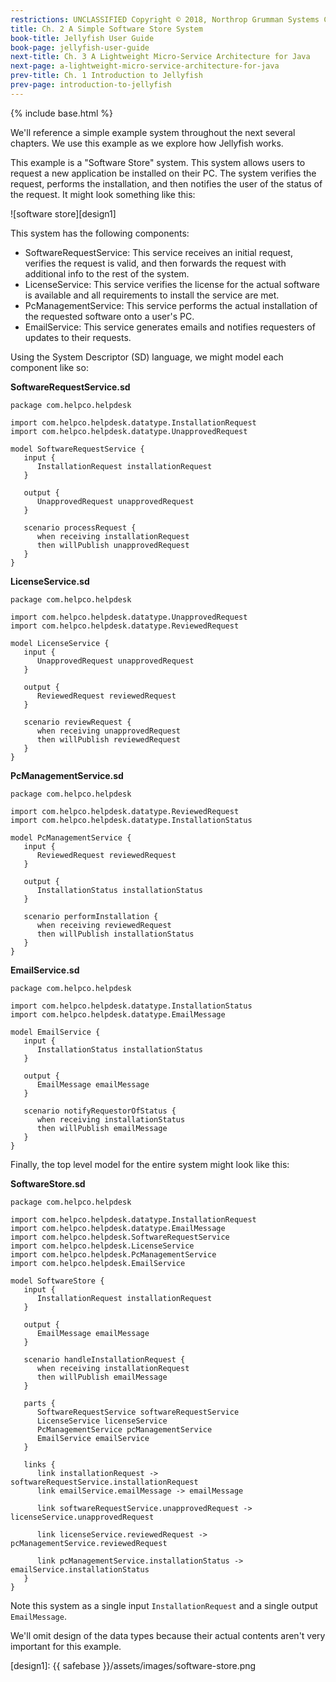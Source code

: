 ```yaml
---
restrictions: UNCLASSIFIED Copyright © 2018, Northrop Grumman Systems Corporation
title: Ch. 2 A Simple Software Store System
book-title: Jellyfish User Guide
book-page: jellyfish-user-guide
next-title: Ch. 3 A Lightweight Micro-Service Architecture for Java
next-page: a-lightweight-micro-service-architecture-for-java
prev-title: Ch. 1 Introduction to Jellyfish
prev-page: introduction-to-jellyfish
---
```

{% include base.html %}

We'll reference a simple example system throughout the next several chapters.  We use this example as we explore how
Jellyfish works.

This example is a "Software Store" system.  This system allows users to request a new application be installed on their
PC.  The system verifies the request, performs the installation, and then notifies the user of the status of the
request.  It might look something like this:

![software store][design1]

This system has the following components:
* SoftwareRequestService: This service receives an initial request, verifies the request is valid, and then forwards the
request with additional info to the rest of the system.
* LicenseService: This service verifies the license for the actual software is available and all requirements to install
the service are met.
* PcManagementService: This service performs the actual installation of the requested software onto a user's PC.
* EmailService: This service generates emails and notifies requesters of updates to their requests.

Using the System Descriptor (SD) language, we might model each component like so:

**SoftwareRequestService.sd**
```
package com.helpco.helpdesk

import com.helpco.helpdesk.datatype.InstallationRequest
import com.helpco.helpdesk.datatype.UnapprovedRequest

model SoftwareRequestService {
   input {
      InstallationRequest installationRequest
   }

   output {
      UnapprovedRequest unapprovedRequest
   }

   scenario processRequest {
      when receiving installationRequest
      then willPublish unapprovedRequest
   }
}
```

**LicenseService.sd**
```
package com.helpco.helpdesk

import com.helpco.helpdesk.datatype.UnapprovedRequest
import com.helpco.helpdesk.datatype.ReviewedRequest

model LicenseService {
   input {
      UnapprovedRequest unapprovedRequest
   }

   output {
      ReviewedRequest reviewedRequest
   }

   scenario reviewRequest {
      when receiving unapprovedRequest
      then willPublish reviewedRequest
   }
}

```

**PcManagementService.sd**
```
package com.helpco.helpdesk

import com.helpco.helpdesk.datatype.ReviewedRequest
import com.helpco.helpdesk.datatype.InstallationStatus

model PcManagementService {
   input {
      ReviewedRequest reviewedRequest
   }

   output {
      InstallationStatus installationStatus
   }

   scenario performInstallation {
      when receiving reviewedRequest
      then willPublish installationStatus
   }
}

```

**EmailService.sd**
```
package com.helpco.helpdesk

import com.helpco.helpdesk.datatype.InstallationStatus
import com.helpco.helpdesk.datatype.EmailMessage

model EmailService {
   input {
      InstallationStatus installationStatus
   }

   output {
      EmailMessage emailMessage
   }

   scenario notifyRequestorOfStatus {
      when receiving installationStatus
      then willPublish emailMessage
   }
}

```

Finally, the top level model for the entire system might look like this:

**SoftwareStore.sd**
```
package com.helpco.helpdesk

import com.helpco.helpdesk.datatype.InstallationRequest
import com.helpco.helpdesk.datatype.EmailMessage
import com.helpco.helpdesk.SoftwareRequestService
import com.helpco.helpdesk.LicenseService
import com.helpco.helpdesk.PcManagementService
import com.helpco.helpdesk.EmailService

model SoftwareStore {
   input {
      InstallationRequest installationRequest
   }

   output {
      EmailMessage emailMessage
   }

   scenario handleInstallationRequest {
      when receiving installationRequest
      then willPublish emailMessage
   }

   parts {
      SoftwareRequestService softwareRequestService
      LicenseService licenseService
      PcManagementService pcManagementService
      EmailService emailService
   }

   links {
      link installationRequest -> softwareRequestService.installationRequest
      link emailService.emailMessage -> emailMessage

      link softwareRequestService.unapprovedRequest -> licenseService.unapprovedRequest

      link licenseService.reviewedRequest -> pcManagementService.reviewedRequest

      link pcManagementService.installationStatus -> emailService.installationStatus
   }
}

```

Note this system as a single input `InstallationRequest` and a single output `EmailMessage`.

We'll omit design of the data types because their actual contents aren't very important for this example.

[design1]: {{ safebase }}/assets/images/software-store.png
